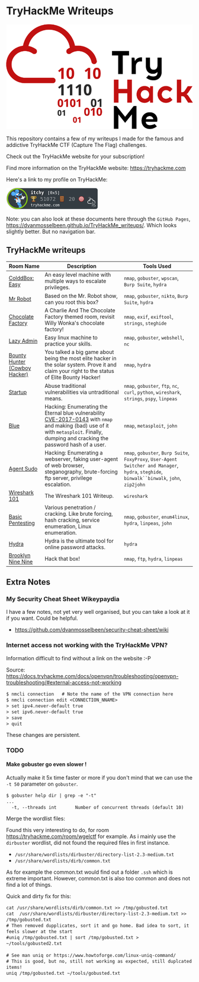 # TryHackMe Writeups

![alt text](TryHackMe-logo.png "Writeup Image")

This repository contains a few of my writeups I made for the famous and addictive TryHackMe CTF (Capture The Flag) challenges.

Check out the TryHackMe website for your subscription!

Find more information on the TryHackMe website: <https://tryhackme.com>

Here's a link to my profile on TryHackMe:

[![TryHackMe Profile](itchy.png)](https://tryhackme.com/p/itchy)

Note: you can also look at these documents here through the `GitHub Pages`, <https://dvanmosselbeen.github.io/TryHackMe_writeups/>. Which looks slightly better. But no navigation bar.

## TryHackMe writeups

| Room Name | Description | Tools Used |
|---|---|---|
| [ColddBox: Easy](colddboxeasy/README.md) | An easy level machine with multiple ways to escalate privileges. | `nmap`, `gobuster`, `wpscan`, `Burp Suite`, `hydra` |
| [Mr Robot](mrrobot/README.md) | Based on the Mr. Robot show, can you root this box? | `nmap`, `gobuster`, `nikto`, `Burp Suite`, `hydra` |
| [Chocolate Factory](chocolatefactory/README.md) | A Charlie And The Chocolate Factory themed room, revisit Willy Wonka's chocolate factory! | `nmap`, `exif`, `exiftool`, `strings`, `steghide` |
| [Lazy Admin](laszy-admin) | Easy linux machine to practice your skills. | `nmap`, `gobuster`, `webshell`, `nc` |
| [Bounty Hunter (Cowboy Hacker)](bounty-hunter/README.md) | You talked a big game about being the most elite hacker in the solar system. Prove it and claim your right to the status of Elite Bounty Hacker! | `nmap`, `hydra` |
| [Startup](startup/README.md) | Abuse traditional vulnerabilities via untraditional means. | `nmap`, `gobuster`, `ftp`, `nc`, `curl`, `python`, `wireshark`, `strings`, `pspy`, `linpeas` |
| [Blue](blue/README.md) | Hacking: Enumerating the Eternal blue vulnerability [CVE-2017-0143](https://cve.mitre.org/cgi-bin/cvename.cgi?name=CVE-2017-0143) with `nmap` and making (bad) use of it with `metasploit`. Finally, dumping and cracking the password hash of a user. | `nmap`, `metasploit`, `john` |
| [Agent Sudo](agent-sudo/README.md) | Hacking: Enumerating a webserver, faking user-agent of web browser, steganography, brute-forcing ftp server, privilege escalation. | `nmap`, `gobuster`, `Burp Suite`, `FoxyProxy`, `User-Agent Switcher and Manager`, `hydra`, `steghide`, `binwalk``binwalk`, `john`, `zip2john` |
| [Wireshark 101](wireshark-101/README.md) | The Wireshark 101 Writeup. | `wireshark` |
| [Basic Pentesting](basic_pentesting/README.md) | Various penetration / cracking. Like brute forcing, hash cracking, service enumeration, Linux enumeration.  | `nmap`, `gobuster`, `enum4linux`, `hydra`, `linpeas`, `john` |
| [Hydra](hydra/README.md) | Hydra is the ultimate tool for online password attacks. | `hydra` |
| [Brooklyn Nine Nine](brooklyn-nine-nine/README.md) | Hack that box! | `nmap`, `ftp`, `hydra`, `linpeas` |

## Extra Notes

### My Security Cheat Sheet Wikeypaydia 

I have a few notes, not yet very well organised, but you can take a look at it if you want. Could be helpful.

- <https://github.com/dvanmosselbeen/security-cheat-sheet/wiki>

### Internet access not working with the TryHackMe VPN?

Information difficult to find without a link on the website :-P

Source: <https://docs.tryhackme.com/docs/openvpn/troubleshooting/openvpn-troubleshooting/#external-access-not-working>

```commandline                             
$ nmcli connection   # Note the name of the VPN connection here
$ nmcli connection edit <CONNECTION_NNAME>
> set ipv4.never-default true
> set ipv6.never-default true
> save
> quit
```

These changes are persistent.

### TODO

#### Make gobuster go even slower !

Actually make it 5x time faster or more if you don't mind that we can use the `-t 50` parameter on `gobuster`.

````commandline
$ gobuster help dir | grep -e "-t"
...
  -t, --threads int       Number of concurrent threads (default 10)
````

Merge the wordlist files:

Found this very interesting to do, for room https://tryhackme.com/room/wgelctf for example. As i mainly use the `dirbuster` wordlist, did not found the required files in first instance.

- `/usr/share/wordlists/dirbuster/directory-list-2.3-medium.txt`
- `/usr/share/wordlists/dirb/common.txt`

As for example the common.txt would find out a folder `.ssh` which is extreme important. However, common.txt is also too common and does not find a lot of things.

Quick and dirty fix for this:

````commandline
cat /usr/share/wordlists/dirb/common.txt >> /tmp/gobusted.txt
cat  /usr/share/wordlists/dirbuster/directory-list-2.3-medium.txt >> /tmp/gobusted.txt
# Then removed dupplicates, sort it and go home. Bad idea to sort, it feels slower at the start
#uniq /tmp/gobusted.txt | sort /tmp/gobusted.txt > ~/tools/gobusted2.txt

# See man uniq or https://www.howtoforge.com/linux-uniq-command/
# This is good, but no, still not working as expected, still duplcated items!
uniq /tmp/gobusted.txt ~/tools/gobusted.txt
````
